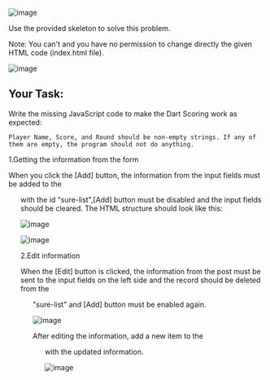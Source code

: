 ![image](https://github.com/nsinorov/SoftUniMainPath/assets/45227327/3b054803-84a8-4a1b-8357-dd5dc4db1633)

Use the provided skeleton to solve this problem.

Note: You can't and you have no permission to change directly the given HTML code (index.html file).

![image](https://github.com/nsinorov/SoftUniMainPath/assets/45227327/93f8e0bc-1167-4b18-84fd-f4e8383cbfda)

## Your Task:

Write the missing JavaScript code to make the Dart Scoring work as expected:

  	Player Name, Score, and Round should be non-empty strings. If any of them are empty, the program should not do anything.

1.Getting the information from the form

When you click the [Add] button, the information from the input fields must be added to the <ul> with the id "sure-list",[Add] button must be disabled and the input fields should be cleared.
The HTML structure should look like this:

![image](https://github.com/nsinorov/SoftUniMainPath/assets/45227327/052a26f0-a9c3-4a4a-b9ac-b990c342ac82)

![image](https://github.com/nsinorov/SoftUniMainPath/assets/45227327/be809ffa-4940-4073-a26f-409547b37e3e)

2.Edit information
   
When the [Edit] button is clicked, the information from the post must be sent to the input fields on the left side and the record should be deleted from the <ul> "sure-list" and [Add] button must be enabled again. 

![image](https://github.com/nsinorov/SoftUniMainPath/assets/45227327/36a704cc-5ced-4c70-8b24-359a875d611b)

After editing the information, add a new item to the <ul> with the updated information.

![image](https://github.com/nsinorov/SoftUniMainPath/assets/45227327/b625568b-924f-4e37-96f9-ae919c5a5c13)

